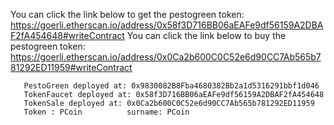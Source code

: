 You can click the link below to get the pestogreen token:   
https://goerli.etherscan.io/address/0x58f3D716BB06aEAFe9df56159A2DBAF2fA454648#writeContract 
You can click the link below to buy the pestogreen token:   
https://goerli.etherscan.io/address/0x0Ca2b600C0C52e6d90CC7Ab565b781292ED11959#writeContract 
``` 
   PestoGreen deployed at: 0x9830082B8Fba4680382Bb2a1d5316291bbf1d046       
   TokenFaucet deployed at: 0x58f3D716BB06aEAFe9df56159A2DBAF2fA454648   
   TokenSale deployed at: 0x0Ca2b600C0C52e6d90CC7Ab565b781292ED11959   
   Token : PCoin          surname: PCoin      
```